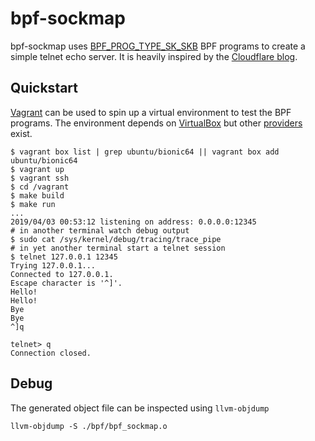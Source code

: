 # bpf-sockmap

bpf-sockmap uses [BPF_PROG_TYPE_SK_SKB](https://lwn.net/Articles/731133/) BPF programs to create a simple telnet echo server. It is heavily inspired by the [Cloudflare blog](https://github.com/cloudflare/cloudflare-blog/blob/master/2019-02-tcp-splice/echo-sockmap-kern.c).

## Quickstart

[Vagrant](https://www.vagrantup.com/) can be used to spin up a virtual environment to test the BPF programs. The environment depends on [VirtualBox](https://www.virtualbox.org/wiki/Downloads) but other [providers](https://www.vagrantup.com/docs/providers/) exist.

```
$ vagrant box list | grep ubuntu/bionic64 || vagrant box add ubuntu/bionic64
$ vagrant up
$ vagrant ssh
$ cd /vagrant
$ make build
$ make run
...
2019/04/03 00:53:12 listening on address: 0.0.0.0:12345
# in another terminal watch debug output
$ sudo cat /sys/kernel/debug/tracing/trace_pipe
# in yet another terminal start a telnet session
$ telnet 127.0.0.1 12345
Trying 127.0.0.1...
Connected to 127.0.0.1.
Escape character is '^]'.
Hello!
Hello!
Bye
Bye
^]q

telnet> q
Connection closed.
```

## Debug

The generated object file can be inspected using `llvm-objdump`

```
llvm-objdump -S ./bpf/bpf_sockmap.o
```
